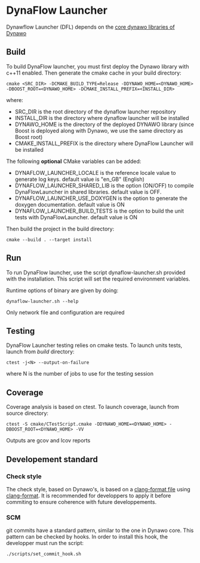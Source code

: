 # DynaFlow Launcher

Dynawflow Launcher (DFL) depends on the [core dynawo libraries of Dynawo](https://github.com/dynawo/dynawo)

## Build
To build DynaFlow launcher, you must first deploy the Dynawo library with c++11 enabled. Then generate the cmake cache in your build directory:

`cmake <SRC_DIR> -DCMAKE_BUILD_TYPE=Release -DDYNAWO_HOME=<DYNAWO_HOME> -DBOOST_ROOT=<DYNAWO_HOME> -DCMAKE_INSTALL_PREFIX=<INSTALL_DIR>`

where:
* SRC_DIR is the root directory of the dynaflow launcher repository
* INSTALL_DIR is the directory where dynaflow launcher will be installed
* DYNAWO_HOME is the directory of the deployed DYNAWO library (since Boost is deployed along with Dynawo, we use the same directory as Boost root)
* CMAKE_INSTALL_PREFIX is the directory where DynaFlow Launcher will be installed

The following **optional** CMake variables can be added:
* DYNAFLOW_LAUNCHER_LOCALE is the reference locale value to generate log keys. default value is "en_GB" (English)
* DYNAFLOW_LAUNCHER_SHARED_LIB is the option (ON/OFF) to compile DynaFlowLauncher in shared libraries. default value is OFF.
* DYNAFLOW_LAUNCHER_USE_DOXYGEN is the option to generate the doxygen documentation. default value is ON
* DYNAFLOW_LAUNCHER_BUILD_TESTS is the option to build the unit tests with DynaFlowLauncher. default value is ON

Then build the project in the build directory:

`cmake --build . --target install`

## Run
To run DynaFlow launcher, use the script dynaflow-launcher.sh provided with the installation. This script will set the required environment variables.

Runtime options of binary are given by doing:

`dynaflow-launcher.sh --help`

Only network file and configuration are required

## Testing
DynaFlow Launcher testing relies on cmake tests. To launch units tests, launch from *build* directory:

`ctest -j<N> --output-on-failure`

where N is the number of jobs to use for the testing session

## Coverage
Coverage analysis is based on ctest. To launch coverage, launch from source directory:

`ctest -S cmake/CTestScript.cmake -DDYNAWO_HOME=<DYNAWO_HOME> -DBOOST_ROOT=<DYNAWO_HOME> -VV`

Outputs are gcov and lcov reports

## Developement standard
### Check style
The check style, based on Dynawo's, is based on a [clang-format file](https://clang.llvm.org/docs/ClangFormatStyleOptions.html) using [clang-format](https://clang.llvm.org/docs/ClangFormat.html). It is recommended for developpers to apply it before commiting to ensure coherence with future developpements.

### SCM
git commits have a standard pattern, similar to the one in Dynawo core. This pattern can be checked by hooks. In order to install this hook, the
developper must run the script:

`./scripts/set_commit_hook.sh`
